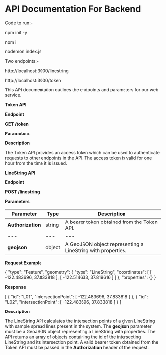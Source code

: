 # **API Documentation For Backend**

Code to run:-

npm init -y

npm i

nodemon index.js

Two endpoints:-

http://localhost:3000/linestring

http://localhost:3000/token

This API documentation outlines the endpoints and parameters for our web service.

**Token API**

**Endpoint**

**GET /token**

**Parameters**

**Description**

The Token API provides an access token which can be used to authenticate requests to other endpoints in the API. The access token is valid for one hour from the time it is issued.

**LineString API**

**Endpoint**

**POST /linestring**

**Parameters**

| **Parameter** | **Type** | **Description** |
| --- | --- | --- |
| **Authorization** | string | A bearer token obtained from the Token API. |
| --- | --- | --- |
| **geojson** | object | A GeoJSON object representing a LineString with properties. |

**Request Example**

{
  "type": "Feature",
  "geometry": {
    "type": "LineString",
    "coordinates": [
      [
        -122.483696,
        37.833818
      ],
      [
        -122.514633,
        37.819616
      ]
    ]
  },
  "properties": {}
}


**Response**

[
  {
    "id": "L01",
    "intersectionPoint": [
      -122.483696,
      37.833818
    ]
  },
  {
    "id": "L02",
    "intersectionPoint": [
      -122.483696,
      37.833818
    ]
  }
]

**Description**

The LineString API calculates the intersection points of a given LineString with sample spread lines present in the system. The **geojson** parameter must be a GeoJSON object representing a LineString with properties. The API returns an array of objects containing the id of the intersecting LineString and its intersection point. A valid bearer token obtained from the Token API must be passed in the **Authorization** header of the request.
